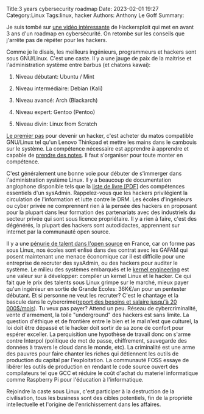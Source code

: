 ﻿Title:3 years cybersecurity roadmap
Date: 2023-02-01 19:27
Category:Linux
Tags:linux, hacker
Authors: Anthony Le Goff
Summary:

Je suis tombé sur [une vidéo intéressante](https://www.youtube.com/watch?v=oI9aaBpJvoA) de Hackersploit qui met en avant 3 ans d'un roadmap en cybersécurité. On retombe sur les conseils que j'arrête pas de répéter pour les hackers.  

Comme je le disais, les meilleurs ingénieurs, programmeurs et hackers sont sous GNU/Linux. C'est une caste. Il y a une jauge de paix de la maitrise et l'administration système entre barbus (et chatons kawai):  

1.  Niveau débutant: Ubuntu / Mint  
    
2.  Niveau intermédiaire: Debian (Kali)  
    
3.  Niveau avancé: Arch (Blackarch)  
    
4.  Niveau expert: Gentoo (Pentoo)  
    
5.  Niveau divin: Linux from Scratch  
    

[Le premier pas](https://legoffant.github.io/linux-pas-a-pas.html) pour devenir un hacker, c'est acheter du matos compatible GNU/Linux tel qu'un Lenovo Thinkpad et mettre les mains dans le cambouis sur le système. La compétence nécessaire est apprendre à apprendre et capable de [prendre des notes](https://legoffant.github.io/prise-de-notes.html). Il faut s'organiser pour toute monter en compétence.  

C'est généralement une bonne voie pour débuter de s'immerger dans l'administration système Linux. Il y a beaucoup de documentation anglophone disponible tels que la [liste de livre \[PDF\]](https://legoffant.github.io/livres-dapprentissage-pour-sysadmin-linux.html) des compétences essentiels d'un sysAdmin. Rappelez-vous que les hackers privilégient la circulation de l'information et lutte contre le DRM. Les écoles d'ingénieurs ou cyber privée ne comprennent rien à la pensée des hackers en proposant pour la plupart dans leur formation des partenariats avec des industriels du secteur privée qui sont sous licence propriétaire. Il y a rien à faire, c'est des dégénérés, la plupart des hackers sont autodidactes, apprennent sur internet par la communauté open source.  

Il y a une [pénurie de talent dans l'open source](https://www.toolinux.com/?penurie-talents-open-source-rapport-2022) en France, car on forme pas sous Linux, nos écoles sont enlisé dans des contrat avec les GAFAM qui posent maintenant une menace économique car il est difficile pour une entreprise de recruter des sysAdmin, ou des hackers pour auditer le système. Le milieu des systèmes embarqués et le [kernel engineering](https://legoffant.github.io/linux-kernel-development.html) est une valeur sur à développer: compiler un kernel Linux et le hacker. Ce qui fait que le prix des talents sous Linux grimpe sur le marché, mieux payer qu'un ingénieur en sortie de Grande Ecoles: 36K€/an pour un pentester débutant. Et si personne ne veut les recruter? C'est le chantage et la bascule dans le cybercrime([report des besoins et salaire jusqu'à 20 000$/mois](https://www.bleepingcomputer.com/news/security/cybercrime-job-ads-on-the-dark-web-pay-up-to-20k-per-month/)). Tu veux pas payer? Attend un peu. Réseau de cybercriminalité, vente d'armement, la toile "underground" des hackers est sans limite. La question d'éthique et de frontière entre le bien et le mal n'est que culturel, la loi doit être dépassé et le hacker doit sortir de sa zone de confort pour espérer exceller. La perquisition une hypothèse de travail donc on s'arme contre Interpol (politique de mot de passe, chiffrement, sauvegarde des données à travers le cloud dans le monde, etc). La criminalité est une arme des pauvres pour faire chanter les riches qui détiennent les outils de production du capital par l'exploitation. La communauté FOSS essaye de libérer les outils de production en rendant le code source ouvert des compilateurs tel que GCC et réduire le coût d'achat du materiel informatique comme Raspberry Pi pour l'éducation à l'informatique.  

Rejoindre la caste sous Linux, c'est participer à la destruction de la civilisation, tous les business sont des cibles potentiels, fin de la propriété intellectuelle et l'origine de l'enrichissement dans les affaires.